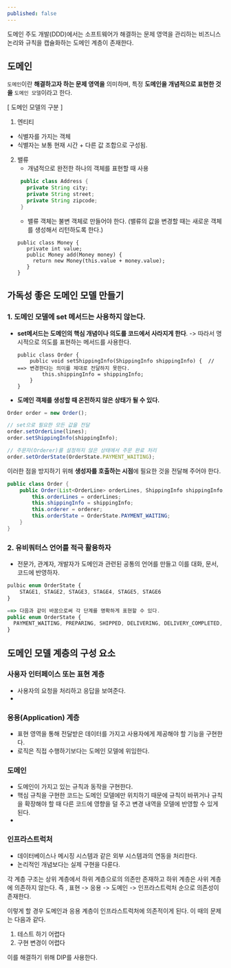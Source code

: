 ```yaml
---
published: false
---
```


도메인 주도 개발(DDD)에서는 소프트웨어가 해결하는 문제 영역을 관리하는 비즈니스 논리와 규칙을 캡슐화하는 도메인 계층이 존재한다.

## 도메인
`도메인`이란 **해결하고자 하는 문제 영역을** 의미하며, 특정 **도메인을 개념적으로 표현한 것을** `도메인 모델`이라고 한다.

[ 도메인 모델의 구분 ]
1. 엔티티
  - 식별자를 가지는 객체
  - 식별자는 보통 현재 시간 + 다른 값 조합으로 구성됨.
2. 밸류 
   - 개념적으로 완전한 하나의 객체를 표현할 때 사용
   ~~~java
    public class Address {
      private String city;
      private String street;
      private String zipcode;
    }
   ~~~
   - 밸류 객체는 불변 객체로 만들어야 한다. (밸류의 값을 변경할 때는 새로운 객체를 생성해서 리턴하도록 한다.)
   ~~~
   public class Money {
      private int value;
      public Money add(Money money) {
        return new Money(this.value + money.value);
      }
   }
   ~~~

## 가독성 좋은 도메인 모델 만들기
### 1. 도메인 모델에 set 메서드는 사용하지 않는다.
- **set메서드는 도메인의 핵심 개념이나 의도를 코드에서 사라지게 한다**. 
   -> 따라서 명시적으로 의도를 표현하는 메서드를 사용한다.
   ~~~
   public class Order {
       public void setShippingInfo(ShippingInfo shippingInfo) {  // ==> 변경한다는 의미를 제대로 전달하지 못한다.
           this.shippingInfo = shippingInfo;
       }
   }
   ~~~
- **도메인 객체를 생성할 때 온전하지 않은 상태가 될 수 있다.** 
~~~javascript
Order order = new Order();

// set으로 필요한 모든 값을 전달 
order.setOrderLine(lines);
order.setShippingInfo(shippingInfo);

// 주문자(Orderer)를 설정하지 않은 상태에서 주문 완료 처리 
order.setOrderState(OrderState.PAYMENT_WAITING);
~~~
이러한 점을 방지하기 위해 **생성자를 호출하는 시점**에 필요한 것을 전달해 주어야 한다. 
~~~java
public class Order {
    public Order(List<OrderLine> orderLines, ShippingInfo shippingInfo, Orderer orderer) {
        this.orderLines = orderLines;
        this.shippingInfo = shippingInfo;
        this.orderer = orderer;
        this.orderState = OrderState.PAYMENT_WAITING;
    }
}
~~~

### 2. 유비쿼터스 언어를 적극 활용하자
- 전문가, 관계자, 개발자가 도메인과 관련된 공통의 언어를 만들고 이를 대화, 문서, 코드에 반영하자.
~~~javascript
pulbic enum OrderState {
    STAGE1, STAGE2, STAGE3, STAGE4, STAGE5, STAGE6
}

==> 다음과 같이 바꿈으로써 각 단계를 명확하게 표현할 수 있다.
public enum OrderState {
  PAYMENT_WAITING, PREPARING, SHIPPED, DELIVERING, DELIVERY_COMPLETED, CANCELED
}
~~~

## 도메인 모델 계층의 구성 요소
### 사용자 인터페이스 또는 표현 계층
- 사용자의 요청을 처리하고 응답을 보여준다.
- 
### 응용(Application) 계층 
- 표현 영역을 통해 전달받은 데이터를 가지고 사용자에게 제공해야 할 기능을 구현한다.
- 로직은 직접 수행하기보다는 도메인 모델에 위임한다. 


### 도메인
- 도메인이 가지고 있는 규칙과 동작을 구현한다. 
- 핵심 규칙을 구현한 코드는 도메인 모델에만 위치하기 때문에 규칙이 바뀌거나 규칙을 확장해야 할 때 다른 코드에 영향을 덜 주고 변경 내역을 모델에 반영할 수 있게 된다.
- 
### 인프라스트럭처 
- 데이터베이스나 메시징 시스템과 같은 외부 시스템과의 연동을 처리한다.
- 논리적인 개념보다는 실제 구현을 다룬다. 


각 계층 구조는 상위 계층에서 하위 계층으로의 의존만 존재하고 하위 계층은 사위 계층에 의존하지 않는다.
즉 , 표현 -> 응용 -> 도메인 -> 인프라스트럭처 순으로 의존성이 존재한다.

이렇게 할 경우 도메인과 응용 계층이 인프라스트럭처에 의존적이게 된다. 이 때의 문제는 다음과 같다.
1. 테스트 하기 어렵다
2. 구현 변경이 어렵다 

이를 해결하기 위해 DIP를 사용한다. 

